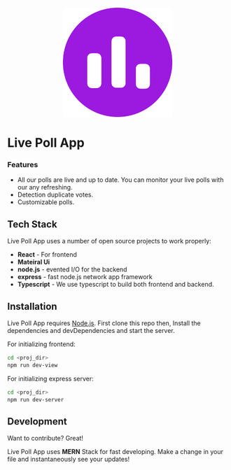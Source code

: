 <p align="center">

<img src="https://github.com/CharnSrinivas/LivePollApp/blob/main/view/public/media/icons/Logo.svg?raw=true" width="250" margin="50vw auto" alt="accessibility text">
</p>

# Live Poll App

### Features

- All our polls are live and up to date. You can monitor your live polls with our any refreshing.
- Detection duplicate votes.
- Customizable polls.


## Tech Stack

Live Poll App uses a number of open source projects to work properly:

- **React** - For frontend
- **Mateiral Ui**
- **node.js** - evented I/O for the backend
- **express** - fast node.js network app framework
- **Typescript** - We use typescript to build both frontend and backend.

## Installation
Live Poll App requires [Node.js](https://nodejs.org/).
First clone this repo then,
Install the dependencies and devDependencies and start the server.

For initializing frontend:
```sh
cd <proj_dir>
npm run dev-view
```
For initializing express server:
```sh
cd <proj_dir>
npm run dev-server
```
## Development
Want to contribute? Great!

Live Poll App uses **MERN** Stack for fast developing.
Make a change in your file and instantaneously see your updates!
